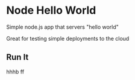 # Node Hello World

Simple node.js app that servers "hello world"

Great for testing simple deployments to the cloud

## Run It

hhhb
ff

